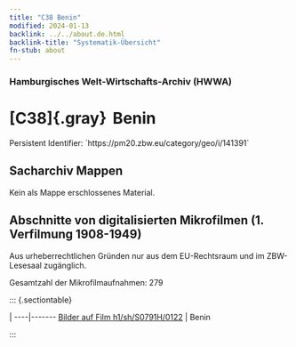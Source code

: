 ```yaml
---
title: "C38 Benin"
modified: 2024-01-13
backlink: ../../about.de.html
backlink-title: "Systematik-Übersicht"
fn-stub: about
---
```


### Hamburgisches Welt-Wirtschafts-Archiv (HWWA)

# [C38]{.gray}&#8201; Benin

<div class="hint">Persistent Identifier: `https://pm20.zbw.eu/category/geo/i/141391`</div>







## Sacharchiv Mappen








Kein als Mappe erschlossenes Material.



<a id="filmsections" />

## Abschnitte von digitalisierten Mikrofilmen (1. Verfilmung 1908-1949)

<p>Aus urheberrechtlichen Gründen nur aus dem EU-Rechtsraum und im ZBW-Lesesaal zugänglich.</p>


<p>Gesamtzahl der Mikrofilmaufnahmen: 279</p>





::: {.sectiontable}

 | 
----|-------
<a class="btn" href="https://pm20.zbw.eu/film/h1/sh/S0791H/0122" rel="nofollow">Bilder auf Film h1/sh/S0791H/0122</a> | Benin


:::













